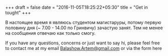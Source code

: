 +++
draft = false
date = "2016-11-05T18:25:22+05:30"
title = "Get in tought"
+++

В настоящее время я являюсь студентом магистаруры, потому первую половину дня (~ 7.00 - 14.00 по Гринвичу) зачастую занят. Тем не менее на сообщения отвечаю как только смогу.

If you have any questions, concerns or just want to say hi, please feel free to contact me at my email Balashow.Artem@gmail.com or via the form here